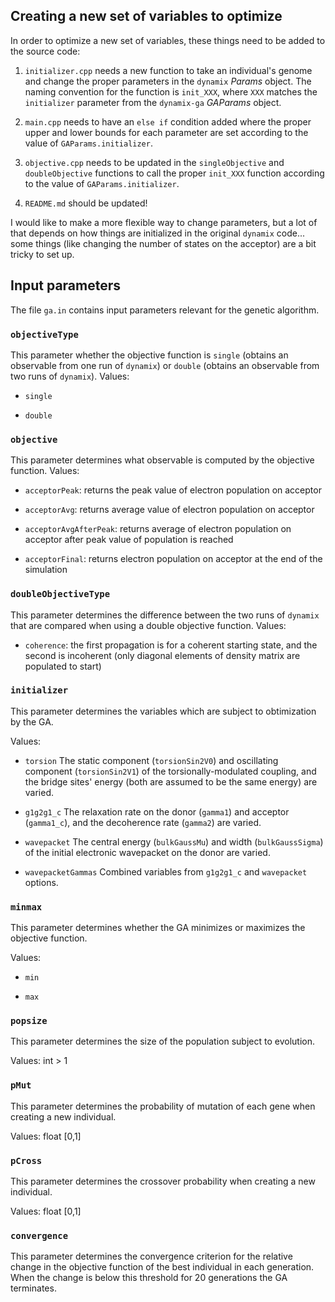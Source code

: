 ## Creating a new set of variables to optimize
In order to optimize a new set of variables, these things need to be added to the source code:

1. `initializer.cpp` needs a new function to take an individual's genome and change the proper parameters in the `dynamix` *Params* object. The naming convention for the function is `init_XXX`, where `XXX` matches the `initializer` parameter from the `dynamix-ga` *GAParams* object.

2. `main.cpp` needs to have an `else if` condition added where the proper upper and lower bounds for each parameter are set according to the value of `GAParams.initializer`.

3. `objective.cpp` needs to be updated in the `singleObjective` and `doubleObjective` functions to call the proper `init_XXX` function according to the value of `GAParams.initializer`.

4. `README.md` should be updated!

I would like to make a more flexible way to change parameters, but a lot of that depends on how things are initialized in the original `dynamix` code... some things (like changing the number of states on the acceptor) are a bit tricky to set up.


## Input parameters

The file `ga.in` contains input parameters relevant for the genetic algorithm.


### `objectiveType`
This parameter whether the objective function is `single` (obtains an observable from one run of `dynamix`) or `double` (obtains an observable from two runs of `dynamix`).
Values:

* `single`

* `double`


### `objective`
This parameter determines what observable is computed by the objective function.
Values:

* `acceptorPeak`: returns the peak value of electron population on acceptor

* `acceptorAvg`: returns average value of electron population on acceptor

* `acceptorAvgAfterPeak`: returns average of electron population on acceptor after peak value of population is reached

* `acceptorFinal`: returns electron population on acceptor at the end of the simulation


### `doubleObjectiveType`
This parameter determines the difference between the two runs of `dynamix` that are compared when using a double objective function.
Values:

* `coherence`: the first propagation is for a coherent starting state, and the second is incoherent (only diagonal elements of density matrix are populated to start)


### `initializer`
This parameter determines the variables which are subject to obtimization by the GA.

Values:

* `torsion`
The static component (`torsionSin2V0`) and oscillating component (`torsionSin2V1`) of the torsionally-modulated coupling, and the bridge sites' energy (both are assumed to be the same energy) are varied.

* `g1g2g1_c`
The relaxation rate on the donor (`gamma1`) and acceptor (`gamma1_c`), and the decoherence rate (`gamma2`) are varied.

* `wavepacket`
The central energy (`bulkGaussMu`) and width (`bulkGaussSigma`) of the initial electronic wavepacket on the donor are varied.

* `wavepacketGammas`
Combined variables from `g1g2g1_c` and `wavepacket` options.


### `minmax`
This parameter determines whether the GA minimizes or maximizes the objective function.

Values:

* `min`

* `max`


### `popsize`
This parameter determines the size of the population subject to evolution.

Values: int > 1


### `pMut`
This parameter determines the probability of mutation of each gene when creating a new individual.

Values: float [0,1]


### `pCross`
This parameter determines the crossover probability when creating a new individual.

Values: float [0,1]


### `convergence`
This parameter determines the convergence criterion for the relative change in the objective function of the best individual in each generation. When the change is below this threshold for 20 generations the GA terminates.